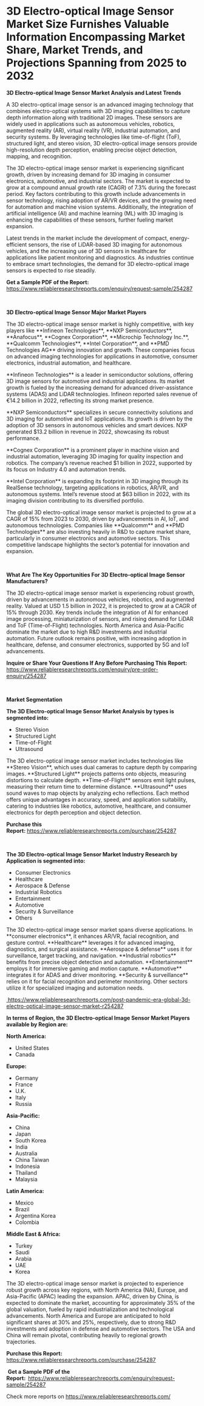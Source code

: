 <p><h1>3D Electro-optical Image Sensor Market Size Furnishes Valuable Information Encompassing Market Share, Market Trends, and Projections Spanning from 2025 to 2032</h1></p><p><strong>3D Electro-optical Image Sensor Market Analysis and Latest Trends</strong></p>
<p><p>A 3D electro-optical image sensor is an advanced imaging technology that combines electro-optical systems with 3D imaging capabilities to capture depth information along with traditional 2D images. These sensors are widely used in applications such as autonomous vehicles, robotics, augmented reality (AR), virtual reality (VR), industrial automation, and security systems. By leveraging technologies like time-of-flight (ToF), structured light, and stereo vision, 3D electro-optical image sensors provide high-resolution depth perception, enabling precise object detection, mapping, and recognition.</p><p>The 3D electro-optical image sensor market is experiencing significant growth, driven by increasing demand for 3D imaging in consumer electronics, automotive, and industrial sectors. The market is expected to grow at a compound annual growth rate (CAGR) of 7.3% during the forecast period. Key factors contributing to this growth include advancements in sensor technology, rising adoption of AR/VR devices, and the growing need for automation and machine vision systems. Additionally, the integration of artificial intelligence (AI) and machine learning (ML) with 3D imaging is enhancing the capabilities of these sensors, further fueling market expansion.</p><p>Latest trends in the market include the development of compact, energy-efficient sensors, the rise of LiDAR-based 3D imaging for autonomous vehicles, and the increasing use of 3D sensors in healthcare for applications like patient monitoring and diagnostics. As industries continue to embrace smart technologies, the demand for 3D electro-optical image sensors is expected to rise steadily.</p></p>
<p><strong>Get a Sample PDF of the Report:&nbsp;</strong> <a href="https://www.reliableresearchreports.com/enquiry/request-sample/254287?utm_campaign=2002&utm_medium=2&utm_source=Github&utm_content=ia&utm_term=21012025&utm_id=3d-electro-optical-image-sensor">https://www.reliableresearchreports.com/enquiry/request-sample/254287</a></p>
<p>&nbsp;</p>
<p><strong>3D Electro-optical Image Sensor Major Market Players</strong></p>
<p><p>The 3D electro-optical image sensor market is highly competitive, with key players like **Infineon Technologies**, **NXP Semiconductors**, **Anafocus**, **Cognex Corporation**, **Microchip Technology Inc.**, **Qualcomm Technologies**, **Intel Corporation**, and **PMD Technologies AG** driving innovation and growth. These companies focus on advanced imaging technologies for applications in automotive, consumer electronics, industrial automation, and healthcare.</p><p>**Infineon Technologies** is a leader in semiconductor solutions, offering 3D image sensors for automotive and industrial applications. Its market growth is fueled by the increasing demand for advanced driver-assistance systems (ADAS) and LiDAR technologies. Infineon reported sales revenue of €14.2 billion in 2022, reflecting its strong market presence.</p><p>**NXP Semiconductors** specializes in secure connectivity solutions and 3D imaging for automotive and IoT applications. Its growth is driven by the adoption of 3D sensors in autonomous vehicles and smart devices. NXP generated $13.2 billion in revenue in 2022, showcasing its robust performance.</p><p>**Cognex Corporation** is a prominent player in machine vision and industrial automation, leveraging 3D imaging for quality inspection and robotics. The company’s revenue reached $1 billion in 2022, supported by its focus on Industry 4.0 and automation trends.</p><p>**Intel Corporation** is expanding its footprint in 3D imaging through its RealSense technology, targeting applications in robotics, AR/VR, and autonomous systems. Intel’s revenue stood at $63 billion in 2022, with its imaging division contributing to its diversified portfolio.</p><p>The global 3D electro-optical image sensor market is projected to grow at a CAGR of 15% from 2023 to 2030, driven by advancements in AI, IoT, and autonomous technologies. Companies like **Qualcomm** and **PMD Technologies** are also investing heavily in R&D to capture market share, particularly in consumer electronics and automotive sectors. This competitive landscape highlights the sector’s potential for innovation and expansion.</p></p>
<p>&nbsp;</p>
<p><strong>What Are The Key Opportunities For 3D Electro-optical Image Sensor Manufacturers?</strong></p>
<p><p>The 3D electro-optical image sensor market is experiencing robust growth, driven by advancements in autonomous vehicles, robotics, and augmented reality. Valued at USD 1.5 billion in 2022, it is projected to grow at a CAGR of 15% through 2030. Key trends include the integration of AI for enhanced image processing, miniaturization of sensors, and rising demand for LiDAR and ToF (Time-of-Flight) technologies. North America and Asia-Pacific dominate the market due to high R&D investments and industrial automation. Future outlook remains positive, with increasing adoption in healthcare, defense, and consumer electronics, supported by 5G and IoT advancements.</p></p>
<p><strong>Inquire or Share Your Questions If Any Before Purchasing This Report:</strong> <a href="https://www.reliableresearchreports.com/enquiry/pre-order-enquiry/254287?utm_campaign=2002&utm_medium=2&utm_source=Github&utm_content=ia&utm_term=21012025&utm_id=3d-electro-optical-image-sensor">https://www.reliableresearchreports.com/enquiry/pre-order-enquiry/254287</a></p>
<p>&nbsp;</p>
<p><strong>Market Segmentation</strong></p>
<p><strong>The 3D Electro-optical Image Sensor Market Analysis by types is segmented into:</strong></p>
<p><ul><li>Stereo Vision</li><li>Structured Light</li><li>Time-of-Flight</li><li>Ultrasound</li></ul></p>
<p><p>The 3D electro-optical image sensor market includes technologies like **Stereo Vision**, which uses dual cameras to capture depth by comparing images. **Structured Light** projects patterns onto objects, measuring distortions to calculate depth. **Time-of-Flight** sensors emit light pulses, measuring their return time to determine distance. **Ultrasound** uses sound waves to map objects by analyzing echo reflections. Each method offers unique advantages in accuracy, speed, and application suitability, catering to industries like robotics, automotive, healthcare, and consumer electronics for depth perception and object detection.</p></p>
<p><strong>Purchase this Report:&nbsp;</strong><a href="https://www.reliableresearchreports.com/purchase/254287?utm_campaign=2002&utm_medium=2&utm_source=Github&utm_content=ia&utm_term=21012025&utm_id=3d-electro-optical-image-sensor">https://www.reliableresearchreports.com/purchase/254287</a></p>
<p>&nbsp;</p>
<p><strong>The 3D Electro-optical Image Sensor Market Industry Research by Application is segmented into:</strong></p>
<p><ul><li>Consumer Electronics</li><li>Healthcare</li><li>Aerospace & Defense</li><li>Industrial Robotics</li><li>Entertainment</li><li>Automotive</li><li>Security & Surveillance</li><li>Others</li></ul></p>
<p><p>The 3D electro-optical image sensor market spans diverse applications. In **consumer electronics**, it enhances AR/VR, facial recognition, and gesture control. **Healthcare** leverages it for advanced imaging, diagnostics, and surgical assistance. **Aerospace & defense** uses it for surveillance, target tracking, and navigation. **Industrial robotics** benefits from precise object detection and automation. **Entertainment** employs it for immersive gaming and motion capture. **Automotive** integrates it for ADAS and driver monitoring. **Security & surveillance** relies on it for facial recognition and perimeter monitoring. Other sectors utilize it for specialized imaging and automation needs.</p></p>
<p><a href="https://www.reliableresearchreports.com/post-pandemic-era-global-3d-electro-optical-image-sensor-market-r254287?utm_campaign=2002&utm_medium=2&utm_source=Github&utm_content=ia&utm_term=21012025&utm_id=3d-electro-optical-image-sensor">&nbsp;https://www.reliableresearchreports.com/post-pandemic-era-global-3d-electro-optical-image-sensor-market-r254287</a></p>
<p><strong>In terms of Region, the 3D Electro-optical Image Sensor Market Players available by Region are:</strong></p>
<p>
    <p> <strong> North America: </strong>
        <ul>
            <li>United States</li>
            <li>Canada</li>
        </ul>
        </p> 
    <p> <strong> Europe: </strong>
        <ul>
            <li>Germany</li>
            <li>France</li>
            <li>U.K.</li>
            <li>Italy</li>
            <li>Russia</li>
        </ul>
        </p> 
    <p> <strong> Asia-Pacific: </strong>
        <ul>
            <li>China</li>
            <li>Japan</li>
            <li>South Korea</li>
            <li>India</li>
            <li>Australia</li>
            <li>China Taiwan</li>
            <li>Indonesia</li>
            <li>Thailand</li>
            <li>Malaysia</li>
        </ul>
        </p> 
    <p> <strong> Latin America: </strong>
        <ul>
            <li>Mexico</li>
            <li>Brazil</li>
            <li>Argentina Korea</li>
            <li>Colombia</li>
        </ul>
        </p> 
    <p> <strong> Middle East & Africa: </strong>
        <ul>
            <li>Turkey</li>
            <li>Saudi</li>
            <li>Arabia</li>
            <li>UAE</li>
            <li>Korea</li>
        </ul>
    </p>
    </p>
<p><p>The 3D electro-optical image sensor market is projected to experience robust growth across key regions, with North America (NA), Europe, and Asia-Pacific (APAC) leading the expansion. APAC, driven by China, is expected to dominate the market, accounting for approximately 35% of the global valuation, fueled by rapid industrialization and technological advancements. North America and Europe are anticipated to hold significant shares at 30% and 25%, respectively, due to strong R&D investments and adoption in defense and automotive sectors. The USA and China will remain pivotal, contributing heavily to regional growth trajectories.</p></p>
<p><strong>Purchase this Report: </strong><a href="https://www.reliableresearchreports.com/purchase/254287?utm_campaign=2002&utm_medium=2&utm_source=Github&utm_content=ia&utm_term=21012025&utm_id=3d-electro-optical-image-sensor">https://www.reliableresearchreports.com/purchase/254287</a></p>
<p>&nbsp;<strong>Get a Sample PDF of the Report:&nbsp;&nbsp;</strong><a href="https://www.reliableresearchreports.com/enquiry/request-sample/254287?utm_campaign=2002&utm_medium=2&utm_source=Github&utm_content=ia&utm_term=21012025&utm_id=3d-electro-optical-image-sensor">https://www.reliableresearchreports.com/enquiry/request-sample/254287</a></p>
<p><strong></strong></p>
<p>Check more reports on <a href="https://www.reliableresearchreports.com/?utm_campaign=2002&utm_medium=2&utm_source=Github&utm_content=ia&utm_term=21012025&utm_id=3d-electro-optical-image-sensor">https://www.reliableresearchreports.com/</a></p>